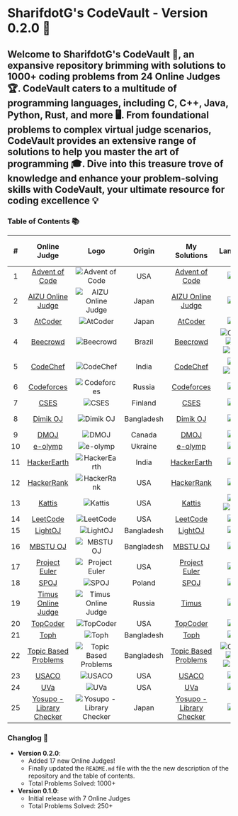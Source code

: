 # SharifdotG's CodeVault - Version 0.2.0 🚀

## Welcome to SharifdotG's CodeVault 🚀, an expansive repository brimming with solutions to 1000+ coding problems from 24 Online Judges 🏆. CodeVault caters to a multitude of programming languages, including C, C++, Java, Python, Rust, and more 🖥️. From foundational problems to complex virtual judge scenarios, CodeVault provides an extensive range of solutions to help you master the art of programming 🎓. Dive into this treasure trove of knowledge and enhance your problem-solving skills with CodeVault, your ultimate resource for coding excellence 💡

### Table of Contents 📚

|  #  |                                                       Online Judge                                                       |                                                                       Logo                                                                        |   Origin   |                        My Solutions                        |                                                                                                                                                                                           Languages                                                                                                                                                                                           | Total Problems Solved |
| :-: | :----------------------------------------------------------------------------------------------------------------------: | :-----------------------------------------------------------------------------------------------------------------------------------------------: | :--------: | :--------------------------------------------------------: | :-------------------------------------------------------------------------------------------------------------------------------------------------------------------------------------------------------------------------------------------------------------------------------------------------------------------------------------------------------------------------------------------: | :-------------------: |
|  1  |                                       [Advent of Code](https://adventofcode.com/)                                        |       ![Advent of Code](https://img.shields.io/badge/Advent%20of%20Code-000000?style=for-the-badge&logo=advent%20of%20code&logoColor=white)       |    USA     |            [Advent of Code](Advent%20of%20Code)            |                                                                                                                                               ![C++](https://img.shields.io/badge/C++-00599C?style=for-the-badge&logo=c%2B%2B&logoColor=white)                                                                                                                                                |           0           |
|  2  |                                  [AIZU Online Judge](https://onlinejudge.u-aizu.ac.jp/)                                  |  ![AIZU Online Judge](https://img.shields.io/badge/AIZU%20Online%20Judge-ffffff?style=for-the-badge&logo=aizu%20online%20judge&logoColor=black)   |   Japan    |         [AIZU Online Judge](AIZU%20Online%20Judge)         |                                                                                                                                               ![C++](https://img.shields.io/badge/C++-00599C?style=for-the-badge&logo=c%2B%2B&logoColor=white)                                                                                                                                                |          42           |
|  3  |                                              [AtCoder](https://atcoder.jp/)                                              |                     ![AtCoder](https://img.shields.io/badge/AtCoder-051B1C?style=for-the-badge&logo=atcoder&logoColor=white)                      |   Japan    |                     [AtCoder](AtCoder)                     |                                                                                                                                               ![C++](https://img.shields.io/badge/C++-00599C?style=for-the-badge&logo=c%2B%2B&logoColor=white)                                                                                                                                                |          20           |
|  4  |                                           [Beecrowd](https://beecrowd.com.br/)                                           |                    ![Beecrowd](https://img.shields.io/badge/Beecrowd-5B21B9?style=for-the-badge&logo=beecrowd&logoColor=white)                    |   Brazil   |                    [Beecrowd](Beecrowd)                    | ![C](https://img.shields.io/badge/C-A8B9CC?style=for-the-badge&logo=c&logoColor=white) ![C++](https://img.shields.io/badge/C++-00599C?style=for-the-badge&logo=c%2B%2B&logoColor=white) ![JAVA](https://img.shields.io/badge/JAVA-007396?style=for-the-badge&logo=java&logoColor=white) ![Python](https://img.shields.io/badge/Python-3776AB?style=for-the-badge&logo=python&logoColor=white) |          214          |
|  5  |                                          [CodeChef](https://www.codechef.com/)                                           |                    ![CodeChef](https://img.shields.io/badge/CodeChef-5B4638?style=for-the-badge&logo=codechef&logoColor=white)                    |   India    |                    [CodeChef](CodeChef)                    |                                                                                            ![C++](https://img.shields.io/badge/C++-00599C?style=for-the-badge&logo=c%2B%2B&logoColor=white) ![Python](https://img.shields.io/badge/Python-3776AB?style=for-the-badge&logo=python&logoColor=white)                                                                                             |          112          |
|  6  |                                          [Codeforces](https://codeforces.com/)                                           |                 ![Codeforces](https://img.shields.io/badge/Codeforces-1F8ACB?style=for-the-badge&logo=codeforces&logoColor=white)                 |   Russia   |                  [Codeforces](Codeforces)                  |                                                                                                                                               ![C++](https://img.shields.io/badge/C++-00599C?style=for-the-badge&logo=c%2B%2B&logoColor=white)                                                                                                                                                |          209          |
|  7  |                                           [CSES](https://cses.fi/problemset/)                                            |                          ![CSES](https://img.shields.io/badge/CSES-F0FF00?style=for-the-badge&logo=cses&logoColor=white)                          |  Finland   |                        [CSES](CSES)                        |                                                                                                                                               ![C++](https://img.shields.io/badge/C++-00599C?style=for-the-badge&logo=c%2B%2B&logoColor=white)                                                                                                                                                |           7           |
|  8  |                                             [Dimik OJ](https://dimikoj.com/)                                             |                          ![Dimik OJ](https://img.shields.io/badge/Dimik%20OJ-13DA41?style=for-the-badge&logoColor=white)                          | Bangladesh |                   [Dimik OJ](Dimik%20OJ)                   |                                                                                                                                               ![C++](https://img.shields.io/badge/C++-00599C?style=for-the-badge&logo=c%2B%2B&logoColor=white)                                                                                                                                                |      52 (Done!)       |
|  9  |                                                 [DMOJ](https://dmoj.ca/)                                                 |                               ![DMOJ](https://img.shields.io/badge/DMOJ-D6D830?style=for-the-badge&logoColor=white)                               |   Canada   |                        [DMOJ](DMOJ)                        |                                                                                                                                               ![C++](https://img.shields.io/badge/C++-00599C?style=for-the-badge&logo=c%2B%2B&logoColor=white)                                                                                                                                                |           4           |
| 10  |                                         [e-olymp](https://basecamp.eolymp.com/)                                          |                           ![e-olymp](https://img.shields.io/badge/e--olymp-21BD7E?style=for-the-badge&logoColor=white)                            |  Ukraine   |                     [e-olymp](e-olymp)                     |                                                                                                                                               ![C++](https://img.shields.io/badge/C++-00599C?style=for-the-badge&logo=c%2B%2B&logoColor=white)                                                                                                                                                |           2           |
| 11  |                                       [HackerEarth](https://www.hackerearth.com/)                                        |               ![HackerEarth](https://img.shields.io/badge/HackerEarth-323754?style=for-the-badge&logo=hackerearth&logoColor=white)                |   India    |                 [HackerEarth](HackerEarth)                 |                                                                                                                                               ![C++](https://img.shields.io/badge/C++-00599C?style=for-the-badge&logo=c%2B%2B&logoColor=white)                                                                                                                                                |           0           |
| 12  |                                        [HackerRank](https://www.hackerrank.com/)                                         |                 ![HackerRank](https://img.shields.io/badge/HackerRank-2EC866?style=for-the-badge&logo=hackerrank&logoColor=white)                 |    USA     |                  [HackerRank](HackerRank)                  |                                                                                                                                               ![C++](https://img.shields.io/badge/C++-00599C?style=for-the-badge&logo=c%2B%2B&logoColor=white)                                                                                                                                                |          98           |
| 13  |                                            [Kattis](https://open.kattis.com/)                                            |                       ![Kattis](https://img.shields.io/badge/Kattis-E78006?style=for-the-badge&logo=kattis&logoColor=white)                       |    USA     |                      [Kattis](Kattis)                      |                                                                                            ![C++](https://img.shields.io/badge/C++-00599C?style=for-the-badge&logo=c%2B%2B&logoColor=white) ![Python](https://img.shields.io/badge/Python-3776AB?style=for-the-badge&logo=python&logoColor=white)                                                                                             |          265          |
| 14  |                                            [LeetCode](https://leetcode.com/)                                             |                    ![LeetCode](https://img.shields.io/badge/LeetCode-FFA116?style=for-the-badge&logo=leetcode&logoColor=white)                    |    USA     |                    [LeetCode](LeetCode)                    |                                                                                                                                               ![C++](https://img.shields.io/badge/C++-00599C?style=for-the-badge&logo=c%2B%2B&logoColor=white)                                                                                                                                                |           1           |
| 15  |                                              [LightOJ](http://lightoj.com/)                                              |                            ![LightOJ](https://img.shields.io/badge/LightOJ-9B00FF?style=for-the-badge&logoColor=white)                            | Bangladesh |                     [LightOJ](LightOJ)                     |                                                                                                                                               ![C++](https://img.shields.io/badge/C++-00599C?style=for-the-badge&logo=c%2B%2B&logoColor=white)                                                                                                                                                |          55           |
| 16  |                                            [MBSTU OJ](http://103.28.121.75/)                                             |                          ![MBSTU OJ](https://img.shields.io/badge/MBSTU%20OJ-848484?style=for-the-badge&logoColor=white)                          | Bangladesh |                   [MBSTU OJ](MBSTU%20OJ)                   |                                                                                                                                               ![C++](https://img.shields.io/badge/C++-00599C?style=for-the-badge&logo=c%2B%2B&logoColor=white)                                                                                                                                                |           4           |
| 17  |                                        [Project Euler](https://projecteuler.net/)                                        |          ![Project Euler](https://img.shields.io/badge/Project%20Euler-F99626?style=for-the-badge&logo=project%20euler&logoColor=white)           |    USA     |              [Project Euler](Project%20Euler)              |                                                                                                                                               ![C++](https://img.shields.io/badge/C++-00599C?style=for-the-badge&logo=c%2B%2B&logoColor=white)                                                                                                                                                |           3           |
| 18  |                                              [SPOJ](https://www.spoj.com/)                                               |                          ![SPOJ](https://img.shields.io/badge/SPOJ-0B67D0?style=for-the-badge&logo=spoj&logoColor=white)                          |   Poland   |                        [SPOJ](SPOJ)                        |                                                                                                                                               ![C++](https://img.shields.io/badge/C++-00599C?style=for-the-badge&logo=c%2B%2B&logoColor=white)                                                                                                                                                |           3           |
| 19  |                                       [Timus Online Judge](https://acm.timus.ru/)                                        | ![Timus Online Judge](https://img.shields.io/badge/Timus%20Online%20Judge-3466F6?style=for-the-badge&logo=timus%20online%20judge&logoColor=white) |   Russia   |              [Timus](Timus%20Online%20Judge)               |                                                                                                                                               ![C++](https://img.shields.io/badge/C++-00599C?style=for-the-badge&logo=c%2B%2B&logoColor=white)                                                                                                                                                |          17           |
| 20  |                                   [TopCoder](https://arena.topcoder.com/#/u/dashboard)                                   |                    ![TopCoder](https://img.shields.io/badge/TopCoder-9FE210?style=for-the-badge&logo=topcoder&logoColor=white)                    |    USA     |                    [TopCoder](TopCoder)                    |                                                                                                                                               ![C++](https://img.shields.io/badge/C++-00599C?style=for-the-badge&logo=c%2B%2B&logoColor=white)                                                                                                                                                |           0           |
| 21  |                                                 [Toph](https://toph.co/)                                                 |                          ![Toph](https://img.shields.io/badge/Toph-FFFFFF?style=for-the-badge&logo=toph&logoColor=white)                          | Bangladesh |                        [Toph](Toph)                        |                                                                                                                                               ![C++](https://img.shields.io/badge/C++-00599C?style=for-the-badge&logo=c%2B%2B&logoColor=white)                                                                                                                                                |          32           |
| 22  | [Topic Based Problems](https://docs.google.com/document/d/17YamB4P5xWlnLGKSzF9l5AhkaTaYb4vCJhbh_S_FrFA/edit?usp=sharing) |             ![Topic Based Problems](https://img.shields.io/badge/Topic%20Based%20Problems-000000?style=for-the-badge&logoColor=white)             | Bangladesh |      [Topic Based Problems](Topic%20Based%20Problems)      | ![C](https://img.shields.io/badge/C-A8B9CC?style=for-the-badge&logo=c&logoColor=white) ![C++](https://img.shields.io/badge/C++-00599C?style=for-the-badge&logo=c%2B%2B&logoColor=white) ![JAVA](https://img.shields.io/badge/JAVA-007396?style=for-the-badge&logo=java&logoColor=white) ![Python](https://img.shields.io/badge/Python-3776AB?style=for-the-badge&logo=python&logoColor=white) |          22           |
| 23  |                                              [USACO](http://www.usaco.org/)                                              |                        ![USACO](https://img.shields.io/badge/USACO-0100A1?style=for-the-badge&logo=usaco&logoColor=white)                         |    USA     |                       [USACO](USACO)                       |                                                                                                                                               ![C++](https://img.shields.io/badge/C++-00599C?style=for-the-badge&logo=c%2B%2B&logoColor=white)                                                                                                                                                |           0           |
| 24  |                                             [UVa](https://onlinejudge.org/)                                              |                           ![UVa](https://img.shields.io/badge/UVa-FF0069?style=for-the-badge&logo=uva&logoColor=white)                            |    USA     |                         [UVa](UVa)                         |                                                                                                                                               ![C++](https://img.shields.io/badge/C++-00599C?style=for-the-badge&logo=c%2B%2B&logoColor=white)                                                                                                                                                |          57           |
| 25  |                                   [Yosupo - Library Checker](https://judge.yosupo.jp/)                                   |        ![Yosupo - Library Checker](https://img.shields.io/badge/Yosupo%20-%20Library%20Checker-4066FF?style=for-the-badge&logoColor=white)        |   Japan    | [Yosupo - Library Checker](Yosupo%20-%20Library%20Checker) |                                                                                                                                               ![C++](https://img.shields.io/badge/C++-00599C?style=for-the-badge&logo=c%2B%2B&logoColor=white)                                                                                                                                                |           3           |

### Changlog 📝

-   **Version 0.2.0**:
    -   Added 17 new Online Judges!
    -   Finally updated the `README.md` file with the the new description of the repository and the table of contents.
    -   Total Problems Solved: 1000+
-   **Version 0.1.0**:
    -   Initial release with 7 Online Judges
    -   Total Problems Solved: 250+
